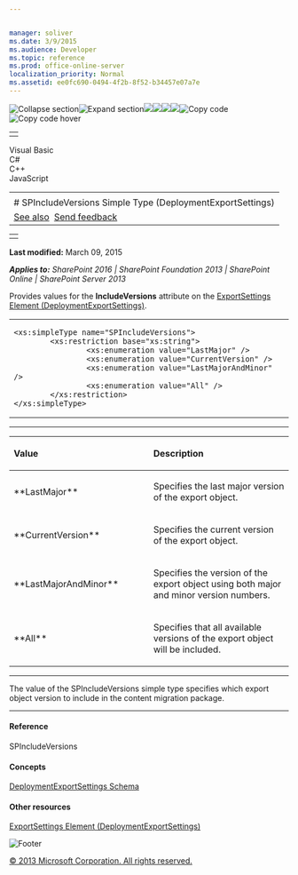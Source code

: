 ```yaml
---


manager: soliver
ms.date: 3/9/2015
ms.audience: Developer
ms.topic: reference
ms.prod: office-online-server
localization_priority: Normal
ms.assetid: ee0fc690-0494-4f2b-8f52-b34457e07a7e
---
```


![Collapse
section](../icons/collapse_all.gif "Collapse section")![Expand
section](../icons/expand_all.gif "Expand section")![](../icons/collapse_all.gif)![](../icons/expand_all.gif)![](../icons/dropdown.gif)![](../icons/dropdownHover.gif)![Copy
code](../icons/copycode.gif "Copy code")![Copy code
hover](../icons/copycodeHighlight.gif "Copy code hover")
<table>
<tbody>
<tr class="odd">
<td align="left"></td>
</tr>
</tbody>
</table>

Visual Basic  
C\#  
C++  
JavaScript  

<table>
<tbody>
<tr class="odd">
<td align="left"><span id="runningHeaderText"></span></td>
</tr>
<tr class="even">
<td align="left"># SPIncludeVersions Simple Type (DeploymentExportSettings)</td>
</tr>
<tr class="odd">
<td align="left"><a href="#seeAlsoToggle">See also</a>  <span id="headfeedbackarea" class="feedbackhead"><a href="javascript:SubmitFeedback(&#39;docthis@Microsoft.com&#39;,&#39;&#39;,&#39;&#39;,&#39;&#39;,&#39;1.0.18082.1225&#39;,&#39;%0\dThank%20you%20for%20your%20feedback.%20The%20developer%20writing%20teams%20use%20your%20feedback%20to%20improve%20documentation.%20While%20we%20are%20reviewing%20your%20feedback,%20we%20may%20send%20you%20e-mail%20to%20ask%20for%20clarification%20or%20feedback%20on%20a%20solution.%20We%20do%20not%20use%20your%20e-mail%20address%20for%20any%20other%20purpose%20and%20we%20delete%20it%20after%20we%20finish%20our%20review.%0\AFor%20further%20information%20about%20the%20privacy%20policies%20of%20Microsoft,%20please%20see%20http://privacy.microsoft.com/en-us/default.aspx.%0\A%0\d&#39;,&#39;Customer%20feedback&#39;);">Send feedback</a></span></td>
</tr>
</tbody>
</table>

<table>
<colgroup>
<col width="100%" />
</colgroup>
<tbody>
<tr class="odd">
<td align="left"></td>
</tr>
</tbody>
</table>

**Last modified:** March 09, 2015

***Applies to:** SharePoint 2016 | SharePoint Foundation 2013 |
SharePoint Online | SharePoint Server 2013*

Provides values for the **IncludeVersions**
attribute on the <span sdata="link">[ExportSettings Element
(DeploymentExportSettings)](exportsettings-element-deploymentexportsettings.htm)</span>.

<span codelanguage="other"></span>
<table>
<colgroup>
<col width="100%" />
</colgroup>
<tbody>
<tr class="odd">
<td align="left"><pre><code>&lt;xs:simpleType name=&quot;SPIncludeVersions&quot;&gt;
        &lt;xs:restriction base=&quot;xs:string&quot;&gt;
                &lt;xs:enumeration value=&quot;LastMajor&quot; /&gt;
                &lt;xs:enumeration value=&quot;CurrentVersion&quot; /&gt;
                &lt;xs:enumeration value=&quot;LastMajorAndMinor&quot; /&gt;
                &lt;xs:enumeration value=&quot;All&quot; /&gt;
        &lt;/xs:restriction&gt;
&lt;/xs:simpleType&gt;</code></pre></td>
</tr>
</tbody>
</table>


-------------------------------------------------------------------------------------------------------------------------------------------------------------------------------------------------------

<table>
<colgroup>
<col width="50%" />
<col width="50%" />
</colgroup>
<thead>
<tr class="header">
<th align="left"><p>Value</p></th>
<th align="left"><p>Description</p></th>
</tr>
</thead>
<tbody>
<tr class="odd">
<td align="left"><p>**LastMajor**</p></td>
<td align="left"><p>Specifies the last major version of the export object.</p></td>
</tr>
<tr class="even">
<td align="left"><p>**CurrentVersion**</p></td>
<td align="left"><p>Specifies the current version of the export object.</p></td>
</tr>
<tr class="odd">
<td align="left"><p>**LastMajorAndMinor**</p></td>
<td align="left"><p>Specifies the version of the export object using both major and minor version numbers.</p></td>
</tr>
<tr class="even">
<td align="left"><p>**All**</p></td>
<td align="left"><p>Specifies that all available versions of the export object will be included.</p></td>
</tr>
</tbody>
</table>


----------------------------------------------------------------------------------------------------------------------------------------------------------------------------------------------------------------------------

The value of the SPIncludeVersions simple type specifies which export
object version to include in the content migration package.


-------------------------------------------------------------------------------------------------------------------------------------------------------------------------------------------

#### Reference

<span sdata="cer"
target="T:Microsoft.SharePoint.Deployment.SPIncludeVersions"><span
class="nolink">SPIncludeVersions</span></span>

#### Concepts

<span sdata="link">[DeploymentExportSettings
Schema](deploymentexportsettings-schema.htm)</span>

#### Other resources

<span sdata="link">[ExportSettings Element
(DeploymentExportSettings)](exportsettings-element-deploymentexportsettings.htm)</span>

![Footer](../icons/footer.gif "Footer")

[© 2013 Microsoft Corporation. All rights
reserved.](office-2013-documentation-copyright-notice.htm)



